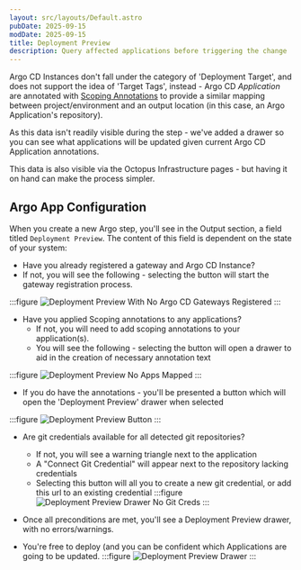 ```yaml
---
layout: src/layouts/Default.astro
pubDate: 2025-09-15
modDate: 2025-09-15
title: Deployment Preview
description: Query affected applications before triggering the change
---
```

Argo CD Instances don't fall under the category of 'Deployment Target', and does not support the idea of 'Target Tags',
instead - Argo CD _Application_ are annotated with [Scoping Annotations](/docs/argo-cd/annotations) to provide a similar
mapping between project/environment and an output location (in this case, an Argo Application's repository).

As this data isn't readily visible during the step - we've added a drawer so you can see what applications will be updated
given current Argo CD Application annotations.

This data is also visible via the Octopus Infrastructure pages - but having it on hand can make the process simpler.

## Argo App Configuration
When you create a new Argo step, you'll see in the Output section, a field titled `Deployment Preview`.
The content of this field is dependent on the state of your system:
* Have you already registered a gateway and Argo CD Instance?
* If not, you will see the following - selecting the button will start the gateway registration process.
  
:::figure
![Deployment Preview With No Argo CD Gateways Registered](/docs/img/argo-cd/deployment-preview-no-argocd.png)
:::

* Have you applied Scoping annotations to any applications?
  * If not, you will need to add scoping annotations to your application(s).
  * You will see the following - selecting the button will open a drawer to aid in the creation of necessary annotation text

:::figure
![Deployment Preview No Apps Mapped](/docs/img/argo-cd/deplpyment-preview-no-apps.png)
:::

  * If you do have the annotations - you'll be presented a button which will open the 'Deployment Preview' drawer when selected

:::figure
![Deployment Preview Button](/docs/img/argo-cd/deployment-preview-button.png)
:::

  * Are git credentials available for all detected git repositories?
    * If not, you will see a warning triangle next to the application
    * A "Connect Git Credential" will appear next to the repository lacking credentials
    * Selecting this button will all you to create a new git credential, or add this url to an existing credential
:::figure
![Deployment Preview Drawer No Git Creds](/docs/img/argo-cd/deployment-preview-no-git-creds.png)
:::

  * Once all preconditions are met, you'll see a Deployment Preview drawer, with no errors/warnings.
  * You're free to deploy (and you can be confident which Applications are going to be updated.
:::figure
![Deployment Preview Drawer](/docs/img/argo-cd/deployment-preview-drawer.png)
:::
